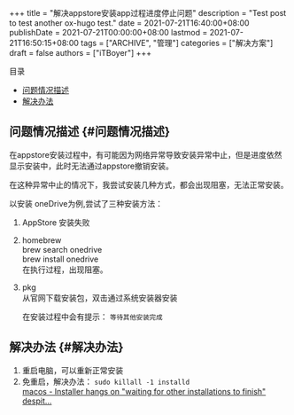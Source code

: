 +++
title = "解决appstore安装app过程进度停止问题"
description = "Test post to test another ox-hugo test."
date = 2021-07-21T16:40:00+08:00
publishDate = 2021-07-21T00:00:00+08:00
lastmod = 2021-07-21T16:50:15+08:00
tags = ["ARCHIVE", "管理"]
categories = ["解决方案"]
draft = false
authors = ["iTBoyer"]
+++

<div class="ox-hugo-toc toc">
<div></div>

<div class="heading">&#30446;&#24405;</div>

- [问题情况描述](#问题情况描述)
- [解决办法](#解决办法)

</div>
<!--endtoc-->


## 问题情况描述 {#问题情况描述}

在appstore安装过程中，有可能因为网络异常导致安装异常中止，但是进度依然显示安装中，此时无法通过appstore撤销安装。  

在这种异常中止的情况下，我尝试安装几种方式，都会出现阻塞，无法正常安装。  

以安装 oneDrive为例,尝试了三种安装方法：  

1.  AppStore 安装失败
2.  homebrew  
    brew search onedrive  
    brew install onedrive  
    在执行过程，出现阻塞。
3.  pkg  
    从官网下载安装包，双击通过系统安装器安装  
    
    在安装过程中会有提示： `等待其他安装完成`


## 解决办法 {#解决办法}

1.  重启电脑，可以重新正常安装
2.  免重启，解决办法： `sudo killall -1 installd`  
    [macos - Installer hangs on "waiting for other installations to finish" despit...](https://superuser.com/questions/169908/installer-hangs-on-waiting-for-other-installations-to-finish-despite-no-other/621514#621514)

